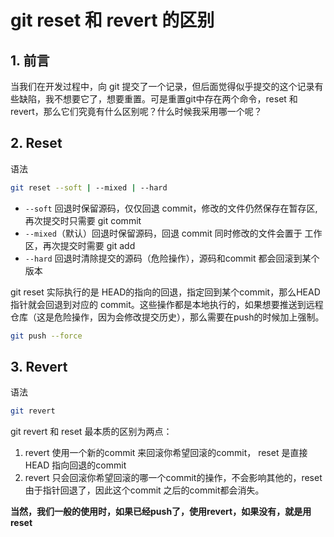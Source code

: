 # git reset 和 revert 的区别

## 1. 前言

当我们在开发过程中，向 git 提交了一个记录，但后面觉得似乎提交的这个记录有些缺陷，我不想要它了，想要重置。可是重置git中存在两个命令，reset 和 revert，那么它们究竟有什么区别呢？什么时候我采用哪一个呢？

## 2. Reset

语法

```bash
git reset --soft | --mixed | --hard
```

- `--soft` 回退时保留源码，仅仅回退 commit，修改的文件仍然保存在暂存区,再次提交时只需要 git commit 
- `--mixed`（默认）回退时保留源码，回退 commit 同时修改的文件会置于 工作区，再次提交时需要 git add
- `--hard` 回退时清除提交的源码（危险操作），源码和commit 都会回滚到某个版本

git reset 实际执行的是 HEAD的指向的回退，指定回到某个commit，那么HEAD指针就会回退到对应的 commit。这些操作都是本地执行的，如果想要推送到远程仓库（这是危险操作，因为会修改提交历史），那么需要在push的时候加上强制。

```bash
git push --force 
```

## 3. Revert

语法

```bash
git revert
```

git revert 和 reset 最本质的区别为两点：

1. revert 使用一个新的commit 来回滚你希望回滚的commit， reset 是直接HEAD 指向回退的commit
2. revert 只会回滚你希望回滚的哪一个commit的操作，不会影响其他的，reset 由于指针回退了，因此这个commit 之后的commit都会消失。


**当然，我们一般的使用时，如果已经push了，使用revert，如果没有，就是用reset**